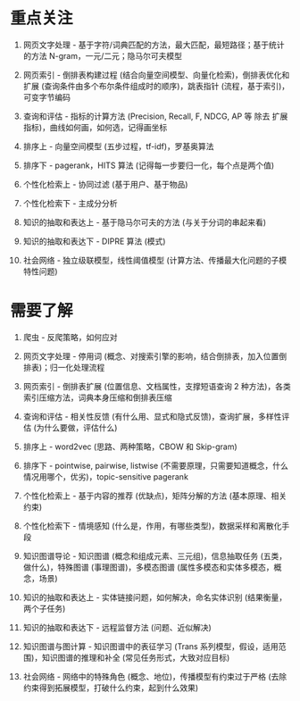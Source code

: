 # 重点关注

1. 网页文字处理 - 基于字符/词典匹配的方法，最大匹配，最短路径；基于统计的方法 N-gram，一元/二元；隐马尔可夫模型

2. 网页索引 - 倒排表构建过程 (结合向量空间模型、向量化检索)，倒排表优化和扩展 (查询条件由多个布尔条件组成时的顺序)，跳表指针 (流程，基于索引)，可变字节编码

3. 查询和评估 - 指标的计算方法 (Precision, Recall, F, NDCG, AP 等 除去 扩展指标)，曲线如何画，如何选，记得画坐标

4. 排序上 - 向量空间模型 (五步过程，tf-idf)，罗基奥算法

5. 排序下 - pagerank，HITS 算法 (记得每一步要归一化，每个点是两个值)

6. 个性化检索上 - 协同过滤 (基于用户、基于物品)

7. 个性化检索下 - 主成分分析

8. 知识的抽取和表达上 - 基于隐马尔可夫的方法 (与关于分词的串起来看)

9. 知识的抽取和表达下 - DIPRE 算法 (模式)

10. 社会网络 - 独立级联模型，线性阈值模型 (计算方法、传播最大化问题的子模特性问题)

# 需要了解

1. 爬虫 - 反爬策略，如何应对

2. 网页文字处理 - 停用词 (概念、对搜索引擎的影响，结合倒排表，加入位置倒排表)；归一化处理流程

3. 网页索引 - 倒排表扩展 (位置信息、文档属性，支撑短语查询 2 种方法)，各类索引压缩方法，词典本身压缩和倒排表压缩

4. 查询和评估 - 相关性反馈 (有什么用、显式和隐式反馈)，查询扩展，多样性评估 (为什么要做，评估什么)

5. 排序上 - word2vec (思路、两种策略，CBOW 和 Skip-gram)

6. 排序下 - pointwise, pairwise, listwise (不需要原理，只需要知道概念，什么情况用哪个，优劣)，topic-sensitive pagerank

7. 个性化检索上 - 基于内容的推荐 (优缺点)，矩阵分解的方法 (基本原理、相关约束)

8. 个性化检索下 - 情境感知 (什么是，作用，有哪些类型)，数据采样和离散化手段

9. 知识图谱导论 - 知识图谱 (概念和组成元素、三元组)，信息抽取任务 (五类，做什么)，特殊图谱 (事理图谱)，多模态图谱 (属性多模态和实体多模态，概念，场景)

10. 知识的抽取和表达上 - 实体链接问题，如何解决，命名实体识别 (结果衡量，两个子任务)

11. 知识的抽取和表达下 - 远程监督方法 (问题、近似解决)

12. 知识图谱与图计算 - 知识图谱中的表征学习 (Trans 系列模型，假设，适用范围)，知识图谱的推理和补全 (常见任务形式，大致对应目标)

13. 社会网络 - 网络中的特殊角色 (概念、地位)，传播模型有约束过于严格 (去除约束得到拓展模型，打破什么约束，起到什么效果)
